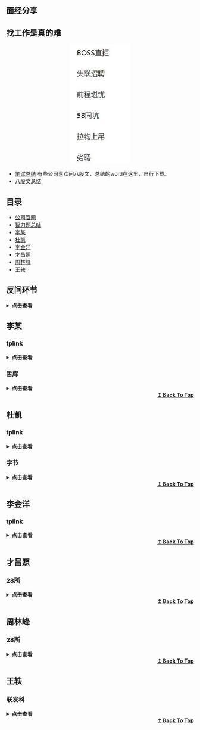 ## 面经分享
## 找工作是真的难
 <div align=center>
<img src="./images/hard_job.jpg"/>
</div>

* [笔试总结](牛客网刷题笔记/笔试总结.md)
有些公司喜欢问八股文，总结的word在这里，自行下载。
* [八股文总结](https://docs.google.com/document/d/17r0LKghSM_9Eom2j8PJkyRhCHTKZoG89/edit?usp=sharing&ouid=100339261727029428476&rtpof=true&sd=true)

<!-- <p align="center">
    <a href="#才昌照">
        <img src="./slamNotes/images/happy.gif" alt="happy"/>
    </a>
</p> -->

## 目录
- [公司官网](https://docs.qq.com/sheet/DZGFhVXpxdXViSVZC?tab=BB08J2&u=664f877c73e74560b8e309ae0920a36a)
- [智力题总结](牛客网刷题笔记/智力题总结.md)
- [李某](#李某)
- [杜凯](#杜凯)
- [李金洋](#李金洋)
- [才昌照](#才昌照)
- [周林峰](#周林峰)
- [王轶](#王轶)

## 反问环节
<details>
<summary><b>点击查看</b></summary>
    
```
首先分为技术面试官和HR两个角色出发：

反问技术面试官，可以问：

1、自己所应聘的部门有多少人？进去后是由谁负责带？
基本上根据这个部门员工的人数，你就可以大致了解他们的实力和规模，甚至是预测出他们这个部门目前处于一个什么样的水平和状态。
2、贵公司就前端而言所用到的技术栈？
看自己掌握的技术是否与公司所用的技术是否匹配，并且可以看出自己与工作中所需要技能的差距。
3、贵公司的培训项目是什么样的呢？
4、这次面试多久可以出结果？是否还有下一轮？
5、学习建议类
（如果面试的时候对自己的技术面很没底的话，这个时候你可以问一问别人关于学习前端的一些经验，一般面试官都很乐于告诉你的）
6、您希望我们实习生身上具有什么样的特质呢？
（这个是看令人心动的offer上get到的问题，个人觉得很好）
7、您面试到现在，看了这么多候选人，您觉得我相对于这个岗位，还有哪些差距需要改善？

反问HR，可以问：

1、公司的公司氛围、团队建设是怎样子的？
2、这个岗位出差、加班多吗？
3、新人有培训吗？
4、公司的晋升机制是什么样子的呢？
5、公司有餐补、房补、交通补助之类的吗？
6、当面试官问你的薪资要求时，你可以先问一下公司的薪酬体系
7、您认为考核这个岗位员工的最重要指标有哪些？
8、您觉得这个团队的氛围怎么样？
```
</details>


## 李某


### tplink
<details>
<summary><b>点击查看</b></summary>
    
* 笔试


```
1.内存越界
2.最大连续子数组乘积
3.链表中环的入口

```

* 一面


```
1.排序算法有哪些
2.快排的原理和时间复杂度
3.平衡二叉树
4.中序遍历
5.先序、中序、后序遍历的应用场合
6.对多态的理解
7.两个栈实现一个队列
8.TCP是什么，是否是可靠传输，如何保证可靠传输
9.如何实现拥塞控制


```

* 二面
```
自我介绍
面试官你好，我是李琦，来自四川达州。
就读于电子科技大学机器人研究中心，目前
研二，研究方向是视觉SLAM，就是基于视觉
的机器人同时定位与建图算法。平时主要使用的
语言是C++，对linux操作系统和机器人操作系统
Ros都很熟悉。我的项目经历主要开发扫地机器人
的带回环检测功能的同时定位与建图算法。主要负责
给系统移植回环检测模块，传感器的标定（包括相机
的标定，IMU的标定，相机和IMU的联合标定）。
以及解决算法在实际应用场景中由于特征稀疏，光照变化，
算力限制等带来的问题。
在竞赛方面，我参加了电子科技大学和长虹联合实验室
举办的扫地机器人创新方案设计比赛，获得一等奖，被
长虹公司采纳，预计很快该方案的产品就会在市场上
销售。我还参加了今年的华为软件精英挑战赛，担任队长，
获得成渝赛区32强，并在复赛中获得15名，初赛和复赛的
代码都开源在github。还参加了中兴举办的中兴捧月算法
个人赛，成功进入复赛，两个阶段的代码也开源在github
上面。
我的自我评价就是，喜欢钻研技术和分享技术。

项目相关

1.若干根非均匀的绳子，每根绳子烧完的时间是1个小时。如何得到15分钟的时间？
一根绳子两端点燃得到30分钟，另一根绳子先点燃，然后在30分钟时点燃另一端，得到15分钟。
2.进程的状态，各个状态之间的转换及条件。
3.浏览器输入网址后，发生的全过程和各种协议（DNS,TCP,HTTP）
4.安全的http(https),HTTPS是计算机网络进行安全通信的传输协议,加密（SSL）
5.对哈希表的理解，避免冲突的算法有哪些。
6.malloc，以及使用后是否立即分配内存。
7.用户态和内核态


```


* 三面


```
没有自我介绍
问一些项目相关的问题
问我有什么想问的


```

* 座谈会


```
试用期4个月 90%薪资
四个月年终奖
第一年年终奖根据转正后折算
社保 
深圳 一档（深圳户口10%） 二档（8%）   公司25%
成都 个人10% 公司25%


公积金
各人和公司各5%（成都交在高新区）

工作时间和休假

```
</details>
 
### 哲库

<details>
<summary><b>点击查看</b></summary>
    
* 一面

```
先自我介绍
然后问项目
然后c++相关

1.多态
2.虚拟地址和物理地址
3.用户态和内核态
4.进程间通信
5.虚函数和纯虚函数
6.各种排序算法和时间复杂度
7.智能指针有哪些，并介绍
8.指针和引用的区别
9.别名的几种方式（引用，#define typedef using）

编程：
1.二叉树的最小深度
2.最长连续序列
```

</details>
<div align="right">
    <b><a href="#目录">↥ Back To Top</a></b>
</div>



## 杜凯

### tplink

<details>
<summary><b>点击查看</b></summary>
    
* 二面

```
1.项目相关 硬件怎样实现，软硬件平台

2.全局变量和局部变量的区别及应用场景

3.tcp和udp的区别

4.堆和栈是什么，那些数据用到了堆和栈，malloc用到了堆还是栈？

5.链表和数组有哪些区别，哪些数据用到了，应用场景

6.走100级阶梯有多少种走法，实现方式，我说了用递归实现，他又问如果走1000级，
10000级还能用递归实现吗，考虑到递归可能爆内存我说了要不用动态规划来做吧，
然后他就又问为什么不用递归，有哪些缺点。
```

* 三面

```
1.项目相关，展开将

2.成绩

3.数组和链表异同

4.投软件开发嵌入式方向岗位，有准备学习什么内容码？

5.兴趣爱好
```
</details>

### 字节

<details>
<summary><b>点击查看</b></summary>
    
* 一面

```
1.项目相关，问的挺久挺深的，细节描述一个项目
2.过拟合和欠拟合，概念（因为我开始把这两个概念说错了，后来纠正回来），数据量和模型参数的关
系，怎样才能有最佳的训练效果
3.避免过拟合的方式：正则化，数据增强，dropout
4.dropout的作用及原理，为什么能有避免过拟合作用；对于训练过程和预测过程，dropout的问题有哪些，
dropout的随机节点选取会不会导致预测结果的随机性，如果会的话，怎样解决？如果预测过程去掉
dropout，会对预测结果有哪些影响？答案从影响数据分布的角度出发。
5.评价指标的计算。公式我有些忘了，没答好，会给具体的数据示例让你算，没算出来。指标如，
presion,recall,f1,为什么会有f1 这个指标。各个指标具体怎么算。除了这些指标还有哪些指标。AUC 和roc
曲线，我说了我觉得这两个指标不适用我的场景，他让我了解一下这两个指标的适用场景。
6.损失函数有哪些，公式写一下。我说了交叉熵和mse，写了交叉熵的公式。
7.数组和链表的区别，以及为什么会有这些区别。
8.python的gil锁，以及多进程和多线程的区别及适用场景
9.算法题：【1，3，5】，【2，4，6】有序数组合并
```


</details>
<div align="right">
    <b><a href="#目录">↥ Back To Top</a></b>
</div>



## 李金洋

### tplink

<details>
<summary><b>点击查看</b></summary>    
    
* 一面

```
1.散列表
2.死锁
3.进程间通信
4.TCP，UDP
5.虚函数
6.引用和指针

```

* 二面

```

项目相关

1.指针和引用
2.哈希表
3.兴趣和优缺点

```
</details>

<div align="right">
    <b><a href="#目录">↥ Back To Top</a></b>
</div>


## 才昌照

### 28所
<details>
<summary><b>点击查看</b></summary>
    
* 一面(电话面试偷袭)

```
1.介绍下自己项目，更新了什么
2.引用和指针的区别
3.浅拷贝和深拷贝
4.C++面向对象三个特性
5.介绍下封装继承多态
6.多态实现方式
7.动态链接的2种方式
8.内存分配方式
9.map底层实现
10.知道什么排序
11.堆排序简短介绍

```

</details>


<div align="right">
    <b><a href="#目录">↥ Back To Top</a></b>
</div>

## 周林峰

### 28所

<details>
<summary><b>点击查看</b></summary>
    
* 一面（电话面试）

```

1.自我介绍，说了项目之类的
2.问了工作城市意向，专业课学的什么
3.问了python有哪些数据类型（因为项目用python写的）
4.问了数据结构的东西，双向链表和链表区别，给两个双向链表，从某个节点后数据相同，找到这个相同开始的节点。
5.问了红黑树、平衡二叉树、二叉树用数组存储的话父节点和子节点的索引关系
6.栈和队列，还有他们的应用场景
7.了解哪些设计模式，他们的使用原因
8.知道哪些排序方法，说出熟悉的排序方法思路
9.冒泡排序的时间和空间复杂度，是不是稳定的
10.哪些排序是不稳定的，答了希尔排序，然后问了希尔排序怎么实现
11.线程进程区别，通信方法，线程锁，线程怎么创建的
```
</details>

<div align="right">
    <b><a href="#目录">↥ Back To Top</a></b>
</div>


## 王轶

### 联发科

<details>
<summary><b>点击查看</b></summary>
    
* 一面

```

1.	项目介绍
2.	为什么投递联发科
3.	你认为你哪个部分学的好（计算机网络等）
4.	拥塞控制详细说说
5.	里面的快恢复详细说说
6.	虚拟地址可以一样吗
7.	只知道虚拟地址怎么找到内存
8.	内存管理里面页表页目录的过程
9.	操作系统功能调用有哪些
10.	操作系统的中断过程
11.	操作系统的中断再来个中断怎么办，怎么避免

```
</details>

<div align="right">
    <b><a href="#目录">↥ Back To Top</a></b>
</div>
